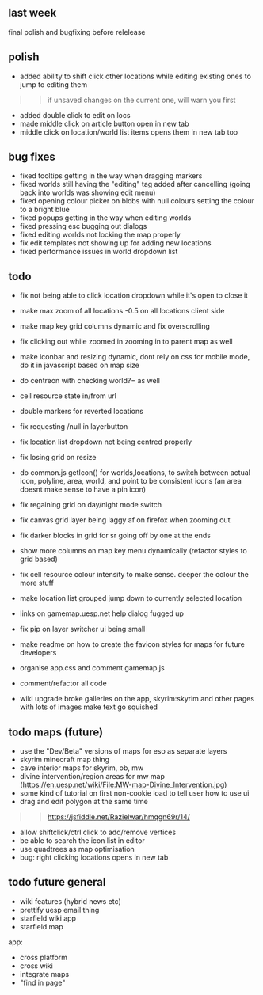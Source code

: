 ## last week

final polish and bugfixing before relelease

## polish
- added ability to shift click other locations while editing existing ones to jump to editing them
>> if unsaved changes on the current one, will warn you first
- added double click to edit on locs
- made middle click on article button open in new tab
- middle click on location/world list items opens them in new tab too

## bug fixes
- fixed tooltips getting in the way when dragging markers
- fixed worlds still having the "editing" tag added after cancelling (going back into worlds was showing edit menu)
- fixed opening colour picker on blobs with null colours setting the colour to a bright blue
- fixed popups getting in the way when editing worlds
- fixed pressing esc bugging out dialogs
- fixed editing worlds not locking the map properly
- fix edit templates not showing up for adding new locations
- fixed performance issues in world dropdown list

## todo

- fix not being able to click location dropdown while it's open to close it

- make max zoom of all locations -0.5 on all locations client side


- make map key grid columns dynamic and fix overscrolling

- fix clicking out while zoomed in zooming in to parent map as well
- make iconbar and resizing dynamic, dont rely on css for mobile mode, do it in javascript based on map size

- do centreon with checking world?= as well
- cell resource state in/from url

- double markers for reverted locations

- fix requesting /null in layerbutton

- fix location list dropdown not being centred properly
- fix losing grid on resize

- do common.js getIcon() for worlds,locations, to switch between actual icon, polyline, area, world, and point
to be consistent icons (an area doesnt make sense to have a pin icon)

- fix regaining grid on day/night mode switch
- fix canvas grid layer being laggy af on firefox when zooming out
- fix darker blocks in grid for sr going off by one at the ends
- show more columns on map key menu dynamically (refactor styles to grid based)
- fix cell resource colour intensity to make sense. deeper the colour the more stuff
- make location list grouped jump down to currently selected location
- links on gamemap.uesp.net help dialog fugged up
- fix pip on layer switcher ui being small
- make readme on how to create the favicon styles for maps for future developers
- organise app.css and comment gamemap js
- comment/refactor all code



- wiki upgrade broke galleries on the app, skyrim:skyrim and other pages with lots of images make text go squished

## todo maps (future)
- use the "Dev/Beta" versions of maps for eso as separate layers
- skyrim minecraft map thing
- cave interior maps for skyrim, ob, mw
- divine intervention/region areas for mw map (https://en.uesp.net/wiki/File:MW-map-Divine_Intervention.jpg)
- some kind of tutorial on first non-cookie load to tell user how to use ui
- drag and edit polygon at the same time
>> https://jsfiddle.net/Razielwar/hmqgn69r/14/
- allow shiftclick/ctrl click to add/remove vertices
- be able to search the icon list in editor
- use quadtrees as map optimisation
- bug: right clicking locations opens in new tab

## todo future general
- wiki features (hybrid news etc)
- prettify uesp email thing
- starfield wiki app
- starfield map

app:
- cross platform
- cross wiki
- integrate maps
- "find in page"